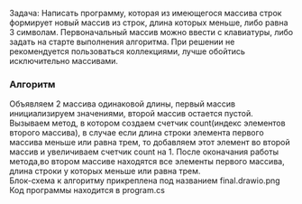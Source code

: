 
Задача: Написать программу, которая из имеющегося массива строк формирует новый массив из строк, длина которых меньше, либо равна 3 символам. Первоначальный массив можно ввести с клавиатуры, либо задать на старте выполнения алгоритма. При решении не рекомендуется пользоваться коллекциями, лучше обойтись исключительно массивами.<br>
### Алгоритм<br>
Объявляем 2 массива одинаковой длины, первый массив инициализируем значениями, второй массив остается пустой. Вызываем метод, в котором создаем счетчик count(индекс элементов второго массива), в случае если длина строки элемента первого массива меньше или равна трем, то добавляем этот элемент во второй массив и увеличиваем счетчик count на 1. После оконачания работы метода,во втором массиве находятся все элементы первого массива, длина строки у которых меньше или равна трем.<br>
Блок-схема к алгоритму прикреплена под названием final.drawio.png<br>
Код программы находится в program.cs
